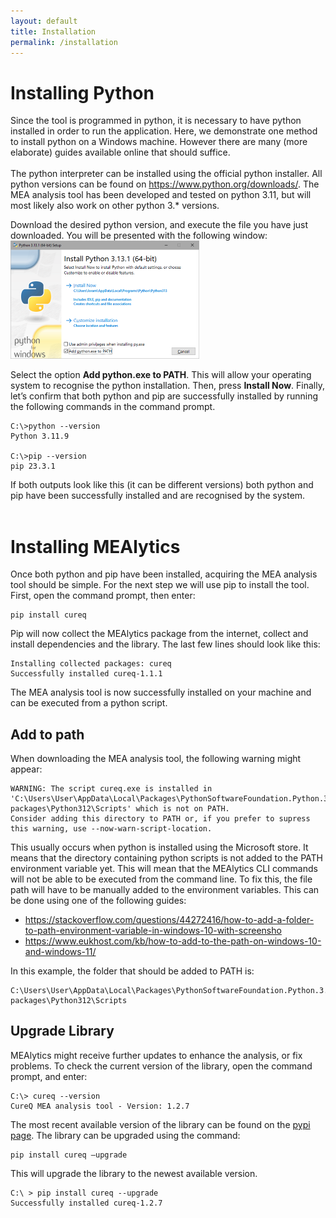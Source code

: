 ```yaml
---
layout: default
title: Installation
permalink: /installation
---
```


# Installing Python

Since the tool is programmed in python, it is necessary to have python installed in order to run the application. Here, we demonstrate one method to install python on a Windows machine. However there are many (more elaborate) guides available online that should suffice.<br>
<br>
The python interpreter can be installed using the official python installer. All python versions can be found on https://www.python.org/downloads/. The MEA analysis tool has been developed and tested on python 3.11, but will most likely also work on other python 3.* versions.<br>

Download the desired python version, and execute the file you have just downloaded. You will be presented with the following window:<br>
<img src="./assets/images/python_installer.png" width="302" height="189"><br>

Select the option **Add python.exe to PATH**. This will allow your operating system to recognise the python installation. Then, press **Install Now**. Finally, let’s confirm that both python and pip are successfully installed by running the following commands in the command prompt.<br>
```console
C:\>python --version
Python 3.11.9

C:\>pip --version
pip 23.3.1
```
If both outputs look like this (it can be different versions) both python and pip have been successfully installed and are recognised by the system.<br>
<br>
# Installing MEAlytics
Once both python and pip have been installed, acquiring the MEA analysis tool should be simple. For the next step we will use pip to install the tool.<br>
First, open the command prompt, then enter:
```console
pip install cureq
```
Pip will now collect the MEAlytics package from the internet, collect and install dependencies and the library. The last few lines should look like this:
```console
Installing collected packages: cureq
Successfully installed cureq-1.1.1
```
The MEA analysis tool is now successfully installed on your machine and can be executed from a python script.

## Add to path
When downloading the MEA analysis tool, the following warning might appear:
```console
WARNING: The script cureq.exe is installed in 'C:\Users\User\AppData\Local\Packages\PythonSoftwareFoundation.Python.3.12_qbz5n2kfra8p0\LocalCache\local-packages\Python312\Scripts' which is not on PATH.
Consider adding this directory to PATH or, if you prefer to supress this warning, use --now-warn-script-location.
```
This usually occurs when python is installed using the Microsoft store. It means that the directory containing python scripts is not added to the PATH environment variable yet. This will mean that the MEAlytics CLI commands will not be able to be executed from the command line. To fix this, the file path will have to be manually added to the environment variables. This can be done using one of the following guides:

- https://stackoverflow.com/questions/44272416/how-to-add-a-folder-to-path-environment-variable-in-windows-10-with-screensho
- https://www.eukhost.com/kb/how-to-add-to-the-path-on-windows-10-and-windows-11/ 

In this example, the folder that should be added to PATH is:
```console
C:\Users\User\AppData\Local\Packages\PythonSoftwareFoundation.Python.3.12_qbz5n2kfra8p0\LocalCache\local-packages\Python312\Scripts
```

## Upgrade Library
MEAlytics might receive further updates to enhance the analysis, or fix problems. To check the current version of the library, open the command prompt, and enter:
```console
C:\> cureq --version    
CureQ MEA analysis tool - Version: 1.2.7
```

The most recent available version of the library can be found on the [pypi page](https://pypi.org/project/CureQ/). The library can be upgraded using the command:
```console
pip install cureq –upgrade
```
This will upgrade the library to the newest available version.

```console
C:\ > pip install cureq --upgrade
Successfully installed cureq-1.2.7
```
